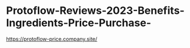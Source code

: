 # Protoflow-Reviews-2023-Benefits-Ingredients-Price-Purchase-
https://protoflow-price.company.site/

